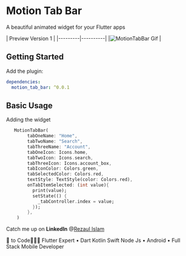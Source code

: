 # Motion Tab Bar

A beautiful animated widget for your Flutter apps

| Preview Version 1 |
|---------|----------|
|![MotionTabBar Gif](https://github.com/therezacuet/Motion-Tab-Bar/blob/master/motiontabbar.gif?raw=true) |


## Getting Started

Add the plugin:

```yaml
dependencies:
  motion_tab_bar: ^0.0.1
```

## Basic Usage

Adding the widget

```dart
   MotionTabBar(
        tabOneName: "Home",
        tabTwoName: "Search",
        tabThreeName: "Account",
        tabOneIcon: Icons.home,
        tabTwoIcon: Icons.search,
        tabThreeIcon: Icons.account_box,
        tabIconColor: Colors.green,
        tabSelectedColor: Colors.red,
        textStyle: TextStyle(color: Colors.red),
        onTabItemSelected: (int value){
          print(value);
          setState(() {
            _tabController.index = value;
          });
        },
    )
```


Catch me up on **LinkedIn** @[Rezaul Islam](www.linkedin.com/in/therezacuet "Rezaul Islam")

💙 to Code👨🏽‍💻 Flutter Expert • Dart Kotlin Swift Node Js • Android • Full Stack Mobile Developer

